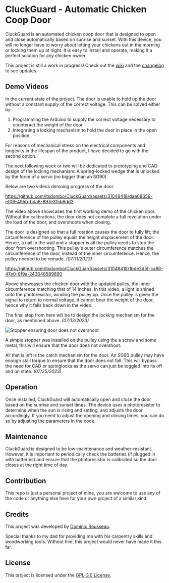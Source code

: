 # CluckGuard - Automatic Chicken Coop Door

CluckGuard is an automated chicken coop door that is designed to open and close automatically based on sunrise and sunset. With this device, you will no longer have to worry about letting your chickens out in the morning or locking them up at night. It is easy to install and operate, making it a perfect solution for any chicken owner.

This project is still a work in progress! Check out the [wiki](https://github.com/itsdombo/CluckGuard/wiki) and the [changelog](changelog.md) to see updates.

## Demo Videos

In the current state of the project. The door is unable to hold up the door without a constant supply of the correct voltage. This can be solved either by:
1. Programming the Arduino to supply the correct voltage necessary to counteract the weight of the door.
2. Integrating a locking mechanism to hold the door in place in the open position.

For reasons of mechanical stress on the electrical components and longevity in the lifespan of the product, I have decided to go with the second option.

The next following week or two will be dedicated to prototyping and CAD design of the locking mechanism: A spring-locked wedge that is unlocked by the force of a servo (no bigger than an SG90).

Below are two videos demoing progress of the door.

https://github.com/itsdombo/CluckGuard/assets/31048418/dae68659-ef06-495b-bda8-897e3f5b6dd2

The video above showcases the first working demo of the chicken door. Without the calibrations, the door does not complete a full revolution under the load of the door, and overshoots when closing.

The door is designed so that a full rotation causes the door to fully lift; the circumference of the pulley equals the height displacement of the door. Hence, a nail in the wall and a stopper is all the pulley needs to stop the door from overshooting. This pulley's outer circumference matches the circumference of the door, instead of the inner circumference. Hence, the pulley needed to be remade.
_(07/11/2023)_

https://github.com/itsdombo/CluckGuard/assets/31048418/1bde3d5f-ca86-47e0-8f9a-243646589890

Above showcases the chicken door with the updated pulley, the inner circumference matching that of 14 inches. In this video, a light is shined onto the photoresistor, winding the pulley up. Once the pulley is given the signal to return to normal voltage, it cannot bear the weight of the door, hence why it falls back down in the video.

The final step from here will be to design the locking mechanism for the door, as mentioned above.
_(07/13/2023)_

![Stopper ensuring door does not overshoot](images/stopper.gif)

A simple stopper was installed on the pulley using the a screw and some metal, this will ensure that the door does not overshoot.

All that is left is the catch mechanism for the door. An SG90 pulley may have enough stall torque to ensure that the door does not fall. This will bypass the need for CAD or springlocks as the servo can just be toggled into its off and on state.
_(07/25/2023)_

## Operation

Once installed, CluckGuard will automatically open and close the door based on the sunrise and sunset times. The device uses a photoresistor to determine when the sun is rising and setting, and adjusts the door accordingly. If you need to adjust the opening and closing times, you can do so by adjusting the parameters in the code.

## Maintenance

CluckGuard is designed to be low-maintenance and weather-resistant. However, it is important to periodically check the batteries (if plugged in with batteries) and ensure that the photoresistor is calibrated so the door closes at the right time of day.

## Contribution

This repo is just a personal project of mine, you are welcome to use any of the code or anything else here for your own project of a similar kind.

## Credits

This project was developed by [Dominic Rousseau](https://github.com/itsdombo/).

Special thanks to my dad for providing me with his carpentry skills and woodworking tools. Without him, this project would never have made it this far.

## License

This project is licensed under the [GPL-3.0 License](LICENSE).




